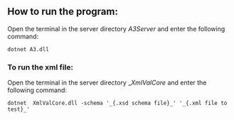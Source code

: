 ## How to run the program:

Open the terminal in the server directory _A3Server_ and enter the following command:
```
dotnet A3.dll
```

### To run the xml file:
Open the terminal in the server directory __XmlValCore_ and enter the following command:
```
dotnet  XmlValCore.dll -schema '_{.xsd schema file}_' '_{.xml file to test}_'
```
